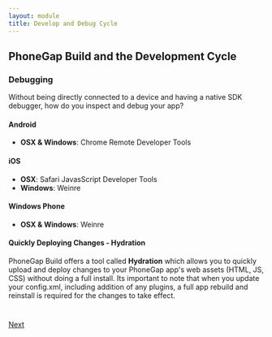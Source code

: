 ```yaml
---
layout: module
title: Develop and Debug Cycle
---
```


## PhoneGap Build and the Development Cycle

### Debugging

Without being directly connected to a device and having a native SDK debugger, how do you inspect and debug your app?

#### Android

- **OSX & Windows**: Chrome Remote Developer Tools

#### iOS

- **OSX**: Safari JavasScript Developer Tools
- **Windows**: Weinre

#### Windows Phone

- **OSX & Windows**: Weinre

#### Quickly Deploying Changes - Hydration

PhoneGap Build offers a tool called **Hydration** which allows you to quickly upload and deploy changes to your PhoneGap app's web assets (HTML, JS, CSS) without doing a full install. Its important to note that when you update your config.xml, including addition of any plugins, a full app rebuild and reinstall is required for the changes to take effect.

<div class="row" style="margin-top:40px;">
<div class="col-sm-12">
<a href="4-generating-keys-and-publishing-your-app.html" class="btn btn-default pull-right">Next <i class="glyphicon
glyphicon-chevron-right"></i></a>
</div>
</div>